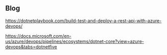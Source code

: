 ## Blog

https://dotnetplaybook.com/build-test-and-deploy-a-rest-api-with-azure-devops/

https://docs.microsoft.com/en-us/azure/devops/pipelines/ecosystems/dotnet-core?view=azure-devops&tabs=dotnetfive
